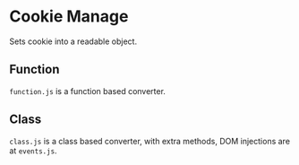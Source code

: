 # Cookie Manage
Sets cookie into a readable object.

## Function
```function.js``` is a function based converter.

## Class
```class.js``` is a class based converter, with extra methods, DOM injections are at ```events.js```.